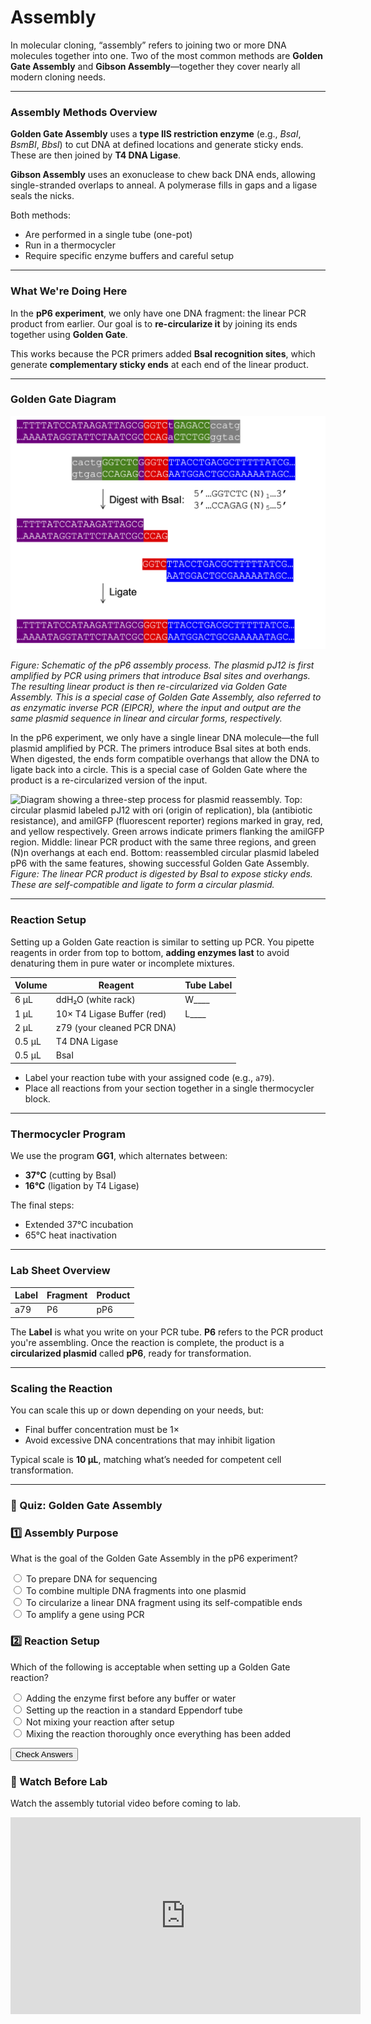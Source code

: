 # Assembly

In molecular cloning, “assembly” refers to joining two or more DNA molecules together into one. Two of the most common methods are **Golden Gate Assembly** and **Gibson Assembly**—together they cover nearly all modern cloning needs.

---

### Assembly Methods Overview

**Golden Gate Assembly** uses a **type IIS restriction enzyme** (e.g., *BsaI*, *BsmBI*, *BbsI*) to cut DNA at defined locations and generate sticky ends. These are then joined by **T4 DNA Ligase**.

**Gibson Assembly** uses an exonuclease to chew back DNA ends, allowing single-stranded overlaps to anneal. A polymerase fills in gaps and a ligase seals the nicks.

Both methods:

- Are performed in a single tube (one-pot)
- Run in a thermocycler
- Require specific enzyme buffers and careful setup

---

### What We're Doing Here

In the **pP6 experiment**, we only have one DNA fragment: the linear PCR product from earlier. Our goal is to **re-circularize it** by joining its ends together using **Golden Gate**.

This works because the PCR primers added **BsaI recognition sites**, which generate **complementary sticky ends** at each end of the linear product.

---

### Golden Gate Diagram

![Diagram of Golden Gate Assembly showing a DNA fragment with BsaI recognition sites flanking the sequence. After digestion, the enzyme produces non-palindromic sticky ends which guide correct ligation orientation. Final product is a seamless joint between two DNA fragments.](../images/golden_gate_reaction.png)

*Figure: Schematic of the pP6 assembly process. The plasmid pJ12 is first amplified by PCR using primers that introduce BsaI sites and overhangs. The resulting linear product is then re-circularized via Golden Gate Assembly. This is a special case of Golden Gate Assembly, also referred to as enzymatic inverse PCR (EIPCR), where the input and output are the same plasmid sequence in linear and circular forms, respectively.*

In the pP6 experiment, we only have a single linear DNA molecule—the full plasmid amplified by PCR. The primers introduce BsaI sites at both ends. When digested, the ends form compatible overhangs that allow the DNA to ligate back into a circle. This is a special case of Golden Gate where the product is a re-circularized version of the input.

![Diagram showing a three-step process for plasmid reassembly. Top: circular plasmid labeled pJ12 with ori (origin of replication), bla (antibiotic resistance), and amilGFP (fluorescent reporter) regions marked in gray, red, and yellow respectively. Green arrows indicate primers flanking the amilGFP region. Middle: linear PCR product with the same three regions, and green (N)n overhangs at each end. Bottom: reassembled circular plasmid labeled pP6 with the same features, showing successful Golden Gate Assembly.](../images/pP6_GG_scheme.png)
*Figure: The linear PCR product is digested by BsaI to expose sticky ends. These are self-compatible and ligate to form a circular plasmid.*

---

### Reaction Setup

Setting up a Golden Gate reaction is similar to setting up PCR. You pipette reagents in order from top to bottom, **adding enzymes last** to avoid denaturing them in pure water or incomplete mixtures.

| Volume | Reagent                     | Tube Label |
|--------|-----------------------------|------------|
| 6 µL   | ddH₂O (white rack)          | W____      |
| 1 µL   | 10× T4 Ligase Buffer (red)  | L____      |
| 2 µL   | z79 (your cleaned PCR DNA)  |            |
| 0.5 µL | T4 DNA Ligase               |            |
| 0.5 µL | BsaI                        |            |

- Label your reaction tube with your assigned code (e.g., `a79`).
- Place all reactions from your section together in a single thermocycler block.

---

### Thermocycler Program

We use the program **GG1**, which alternates between:

- **37°C** (cutting by BsaI)
- **16°C** (ligation by T4 Ligase)

The final steps:

- Extended 37°C incubation
- 65°C heat inactivation

---

### Lab Sheet Overview

| Label | Fragment | Product |
|-------|----------|---------|
| a79   | P6       | pP6     |

The **Label** is what you write on your PCR tube. **P6** refers to the PCR product you're assembling. Once the reaction is complete, the product is a **circularized plasmid** called **pP6**, ready for transformation.

---

### Scaling the Reaction

You can scale this up or down depending on your needs, but:

- Final buffer concentration must be 1×
- Avoid excessive DNA concentrations that may inhibit ligation

Typical scale is **10 µL**, matching what’s needed for competent cell transformation.

---

### 🧪 Quiz: Golden Gate Assembly

<form id="assembly_quiz_form">
  <h3>1️⃣ Assembly Purpose</h3>
  <p>What is the goal of the Golden Gate Assembly in the pP6 experiment?</p>
  <label><input type="radio" name="q1" value="a"> To prepare DNA for sequencing</label><br>
  <label><input type="radio" name="q1" value="b"> To combine multiple DNA fragments into one plasmid</label><br>
  <label><input type="radio" name="q1" value="c"> To circularize a linear DNA fragment using its self-compatible ends</label><br>
  <label><input type="radio" name="q1" value="d"> To amplify a gene using PCR</label><br>
  <p id="assembly_res_q1"></p>

  <h3>2️⃣ Reaction Setup</h3>
  <p>Which of the following is acceptable when setting up a Golden Gate reaction?</p>
  <label><input type="radio" name="q2" value="a"> Adding the enzyme first before any buffer or water</label><br>
  <label><input type="radio" name="q2" value="b"> Setting up the reaction in a standard Eppendorf tube</label><br>
  <label><input type="radio" name="q2" value="c"> Not mixing your reaction after setup</label><br>
  <label><input type="radio" name="q2" value="d"> Mixing the reaction thoroughly once everything has been added</label><br>
  <p id="assembly_res_q2"></p>

  <button type="button" id="assembly_submit_btn">Check Answers</button>
</form>

<script>
  document.getElementById("assembly_submit_btn").addEventListener("click", function () {
    const answers = {
      q1: "c",
      q2: "d"
    };
    ["q1", "q2"].forEach(function (q) {
      const selected = document.querySelector(`input[name="${q}"]:checked`);
      const result = document.getElementById(`assembly_res_${q}`);
      if (selected && selected.value === answers[q]) {
        result.innerHTML = "✅ Correct!";
        if (typeof progressManager !== "undefined") {
          progressManager.addCompletion(`assembly_${q}`, "correct");
        }
      } else {
        result.innerHTML = "❌ Try again.";
      }
    });
  });
</script>

### 🎥 Watch Before Lab

Watch the assembly tutorial video before coming to lab.
<iframe width="560" height="315" src="https://www.youtube.com/embed/gKHO0HHPsXg" frameborder="0" allowfullscreen></iframe>

